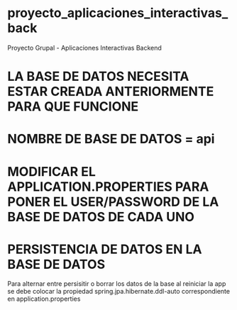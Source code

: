 # proyecto_aplicaciones_interactivas_back

Proyecto Grupal - Aplicaciones Interactivas Backend

# LA BASE DE DATOS NECESITA ESTAR CREADA ANTERIORMENTE PARA QUE FUNCIONE

# NOMBRE DE BASE DE DATOS = api

# MODIFICAR EL APPLICATION.PROPERTIES PARA PONER EL USER/PASSWORD DE LA BASE DE DATOS DE CADA UNO

# PERSISTENCIA DE DATOS EN LA BASE DE DATOS
Para alternar entre persisitir o borrar los datos de la base al reiniciar la app se debe colocar
la propiedad spring.jpa.hibernate.ddl-auto correspondiente en application.properties
